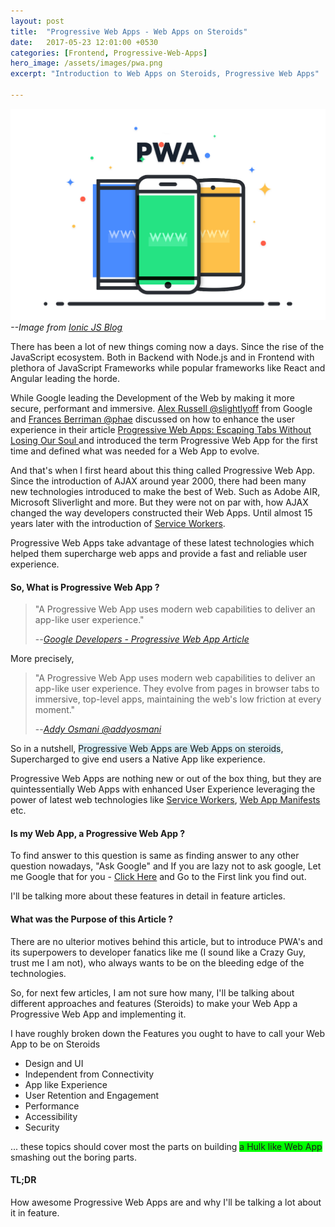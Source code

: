 ```yaml
---
layout: post
title:  "Progressive Web Apps - Web Apps on Steroids"
date:   2017-05-23 12:01:00 +0530
categories: [Frontend, Progressive-Web-Apps]
hero_image: /assets/images/pwa.png
excerpt: "Introduction to Web Apps on Steroids, Progressive Web Apps"

---
```


![Progressive Web App](/assets/images/pwa.png)
<cite >--Image from [Ionic JS Blog](http://blog.ionic.io/what-is-a-progressive-web-app/)</cite>


There has been a lot of new things coming now a days. Since the rise of the JavaScript ecosystem. Both in Backend with Node.js and in Frontend with plethora of JavaScript Frameworks while popular frameworks like React and Angular leading the horde.

While Google leading the Development of the Web by making it more secure, performant and immersive. [Alex Russell @slightlyoff](https://github.com/slightlyoff) from Google and [Frances Berriman @phae](https://github.com/phae) discussed on how to enhance the user experience in their article [ Progressive Web Apps: Escaping Tabs Without Losing Our Soul ](https://infrequently.org/2015/06/progressive-apps-escaping-tabs-without-losing-our-soul/) and introduced the term Progressive Web App for the first time and defined what was needed for a Web App to evolve.

And that's when I first heard about this thing called Progressive Web App. Since the introduction of AJAX around year 2000, there had been many new technologies introduced to make the best of Web. Such as Adobe AIR, Microsoft Sliverlight and more. But they were not on par with, how AJAX changed the way developers constructed their Web Apps. Until almost 15 years later with the introduction of [Service Workers](https://developers.google.com/web/fundamentals/getting-started/primers/service-workers#what_is_a_service_worker).

Progressive Web Apps take advantage of these latest technologies which helped them supercharge web apps and provide a fast and reliable user experience.

#### So, What is Progressive Web App ?


> "A Progressive Web App uses modern web capabilities to deliver an app-like user experience."
>
> --<cite>[Google Developers - Progressive Web App Article](https://developers.google.com/web/progressive-web-apps/?hl=en)</cite>

More precisely,

> "A Progressive Web App uses modern web capabilities to deliver an app-like user experience. They evolve from pages in browser tabs to immersive, top-level apps, maintaining the web's low friction at every moment."
>
> --<cite>[Addy Osmani @addyosmani](https://github.com/addyosmani)</cite>

So in a nutshell, <span style="background-color: #d6ebf2">Progressive Web Apps are Web Apps on steroids</span>, Supercharged to give end users a Native App like experience.

Progressive Web Apps are nothing new or out of the box thing, but they are quintessentially Web Apps with enhanced User Experience leveraging the power of latest web technologies like [Service Workers](https://developers.google.com/web/fundamentals/getting-started/primers/service-workers#what_is_a_service_worker), [Web App Manifests](https://developers.google.com/web/fundamentals/engage-and-retain/web-app-manifest/) etc.

#### Is my Web App, a Progressive Web App ?

To find answer to this question is same as finding answer to any other question nowadays, "Ask Google" and If you are lazy not to ask google, Let me Google that for you - [Click Here](http://letmegooglethat.com/?q=progressive+web+app+checklist) and Go to the First link you find out.

I'll be talking more about these features in detail in feature articles.


#### What was the Purpose of this Article ?

There are no ulterior motives behind this article, but to introduce PWA's and its superpowers to developer fanatics like me (I sound like a Crazy Guy, trust me I am not), who always wants to be on the bleeding edge of the technologies.

So, for next few articles, I am not sure how many, I'll be talking about different approaches and features (Steroids) to make your Web App a Progressive Web App and implementing it.

I have roughly broken down the Features you ought to have to call your Web App to be on Steroids

- Design and UI
- Independent from Connectivity
- App like Experience
- User Retention and Engagement
- Performance
- Accessibility
- Security

... these topics should cover most the parts on building <span style="background-color: #00FF00">a Hulk like Web App</span> smashing out the boring parts.

#### TL;DR

How awesome Progressive Web Apps are and why I'll be talking a lot about it in feature.


